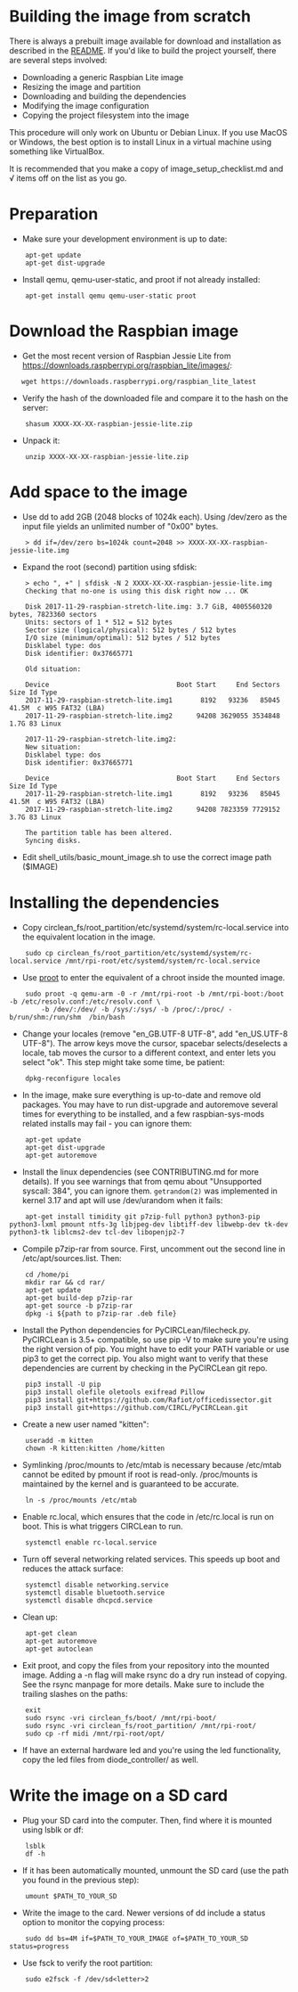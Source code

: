 Building the image from scratch
===============================

There is always a prebuilt image available for download and installation as
described in the [README](../README.md). If you'd like to build the project yourself,
there are several steps involved:

* Downloading a generic Raspbian Lite image
* Resizing the image and partition
* Downloading and building the dependencies
* Modifying the image configuration
* Copying the project filesystem into the image

This procedure will only work on Ubuntu or Debian Linux. If you use MacOS or
Windows, the best option is to install Linux in a virtual machine using
something like VirtualBox.

It is recommended that you make a copy of image_setup_checklist.md and √ items off
on the list as you go.

Preparation
===========

* Make sure your development environment is up to date:
```
    apt-get update
    apt-get dist-upgrade
```
* Install qemu, qemu-user-static, and proot if not already installed:
```
    apt-get install qemu qemu-user-static proot
```

Download the Raspbian image
==============================

* Get the most recent version of Raspbian Jessie Lite from https://downloads.raspberrypi.org/raspbian_lite/images/:

```
   wget https://downloads.raspberrypi.org/raspbian_lite_latest
```
* Verify the hash of the downloaded file and compare it to the hash on the server:
```
    shasum XXXX-XX-XX-raspbian-jessie-lite.zip
```
* Unpack it:
```
    unzip XXXX-XX-XX-raspbian-jessie-lite.zip
```

Add space to the image
=========================

* Use dd to add 2GB (2048 blocks of 1024k each). Using /dev/zero as the input
file yields an unlimited number of "0x00" bytes.
```
    > dd if=/dev/zero bs=1024k count=2048 >> XXXX-XX-XX-raspbian-jessie-lite.img
```

* Expand the root (second) partition using sfdisk:
```
	> echo ", +" | sfdisk -N 2 XXXX-XX-XX-raspbian-jessie-lite.img
	Checking that no-one is using this disk right now ... OK

	Disk 2017-11-29-raspbian-stretch-lite.img: 3.7 GiB, 4005560320 bytes, 7823360 sectors
	Units: sectors of 1 * 512 = 512 bytes
	Sector size (logical/physical): 512 bytes / 512 bytes
	I/O size (minimum/optimal): 512 bytes / 512 bytes
	Disklabel type: dos
	Disk identifier: 0x37665771

	Old situation:

	Device                                Boot Start     End Sectors  Size Id Type
	2017-11-29-raspbian-stretch-lite.img1       8192   93236   85045 41.5M  c W95 FAT32 (LBA)
	2017-11-29-raspbian-stretch-lite.img2      94208 3629055 3534848  1.7G 83 Linux

	2017-11-29-raspbian-stretch-lite.img2:
	New situation:
	Disklabel type: dos
	Disk identifier: 0x37665771

	Device                                Boot Start     End Sectors  Size Id Type
	2017-11-29-raspbian-stretch-lite.img1       8192   93236   85045 41.5M  c W95 FAT32 (LBA)
	2017-11-29-raspbian-stretch-lite.img2      94208 7823359 7729152  3.7G 83 Linux

	The partition table has been altered.
	Syncing disks.
```

* Edit shell_utils/basic_mount_image.sh to use the correct image path ($IMAGE)

Installing the dependencies
===========================

* Copy circlean_fs/root_partition/etc/systemd/system/rc-local.service into the equivalent location in the image.
```
    sudo cp circlean_fs/root_partition/etc/systemd/system/rc-local.service /mnt/rpi-root/etc/systemd/system/rc-local.service
```
* Use [proot](https://proot-me.github.io/) to enter the equivalent of a chroot inside
the mounted image.
```
    sudo proot -q qemu-arm -0 -r /mnt/rpi-root -b /mnt/rpi-boot:/boot -b /etc/resolv.conf:/etc/resolv.conf \
		-b /dev/:/dev/ -b /sys/:/sys/ -b /proc/:/proc/ -b/run/shm:/run/shm  /bin/bash
```
* Change your locales (remove "en_GB.UTF-8 UTF-8", add "en_US.UTF-8 UTF-8"). The
arrow keys move the cursor, spacebar selects/deselects a locale, tab moves the cursor
to a different context, and enter lets you select "ok". This step might take some time,
be patient:
```
    dpkg-reconfigure locales
```
* In the image, make sure everything is up-to-date and remove old packages. You may have to
run dist-upgrade and autoremove several times for everything to be installed, and a few
raspbian-sys-mods related installs may fail - you can ignore them:
```
    apt-get update
    apt-get dist-upgrade
    apt-get autoremove
```
* Install the linux dependencies (see CONTRIBUTING.md for more details). If you see warnings that
from qemu about "Unsupported syscall: 384", you can ignore them. `getrandom(2)` was implemented in
kernel 3.17 and apt will use /dev/urandom when it fails:
```
    apt-get install timidity git p7zip-full python3 python3-pip python3-lxml pmount ntfs-3g libjpeg-dev libtiff-dev libwebp-dev tk-dev python3-tk liblcms2-dev tcl-dev libopenjp2-7
```
* Compile p7zip-rar from source. First, uncomment out the second line in /etc/apt/sources.list. Then:
```
    cd /home/pi
    mkdir rar && cd rar/
    apt-get update
    apt-get build-dep p7zip-rar
    apt-get source -b p7zip-rar
    dpkg -i ${path to p7zip-rar .deb file}
```
* Install the Python dependencies for PyCIRCLean/filecheck.py. PyCIRCLean is 3.5+
compatible, so use pip -V to make sure you're using the right version of pip. You might
have to edit your PATH variable or use pip3 to get the correct pip. You also might want to
verify that these dependencies are current by checking in the PyCIRCLean git repo.
```
    pip3 install -U pip
    pip3 install olefile oletools exifread Pillow
    pip3 install git+https://github.com/Rafiot/officedissector.git
    pip3 install git+https://github.com/CIRCL/PyCIRCLean.git
```
* Create a new user named "kitten":
```
    useradd -m kitten
    chown -R kitten:kitten /home/kitten
```
* Symlinking /proc/mounts to /etc/mtab is necessary because /etc/mtab cannot be edited by
pmount if root is read-only. /proc/mounts is maintained by the kernel and is guaranteed to
be accurate.
```
    ln -s /proc/mounts /etc/mtab
```
* Enable rc.local, which ensures that the code in /etc/rc.local is run on boot.
This is what triggers CIRCLean to run.
```
    systemctl enable rc-local.service
```
* Turn off several networking related services. This speeds up boot and reduces the
attack surface:
```
    systemctl disable networking.service
    systemctl disable bluetooth.service
    systemctl disable dhcpcd.service
```
* Clean up:
```
    apt-get clean
    apt-get autoremove
    apt-get autoclean
```
* Exit proot, and copy the files from your repository into the mounted
image. Adding a -n flag will make rsync do a dry run instead of copying. See the rsync
manpage for more details. Make sure to include the trailing slashes on the paths:
```
    exit
    sudo rsync -vri circlean_fs/boot/ /mnt/rpi-boot/
    sudo rsync -vri circlean_fs/root_partition/ /mnt/rpi-root/
    sudo cp -rf midi /mnt/rpi-root/opt/
```
* If have an external hardware led and you're using the led functionality, copy
the led files from diode_controller/ as well.

Write the image on a SD card
============================

* Plug your SD card into the computer. Then, find where it is mounted using lsblk or df:
```
    lsblk
    df -h
```
* If it has been automatically mounted, unmount the SD card (use the path you
found in the previous step):
```
    umount $PATH_TO_YOUR_SD
```
* Write the image to the card. Newer versions of dd include a status option to monitor the
copying process:
```
    sudo dd bs=4M if=$PATH_TO_YOUR_IMAGE of=$PATH_TO_YOUR_SD status=progress
```
* Use fsck to verify the root partition:
```
    sudo e2fsck -f /dev/sd<letter>2
```
